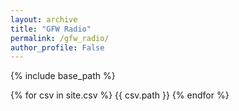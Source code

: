 ```yaml
---
layout: archive
title: "GFW Radio"
permalink: /gfw_radio/
author_profile: False
---
```




{% include base_path %}

{% for csv in site.csv %}
  {{ csv.path }}
{% endfor %}
